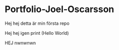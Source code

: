 # Portfolio-Joel-Oscarsson

Hej hej detta är min första repo




Hej hej igen
print (Hello World)

HEJ
nwnwnwn
